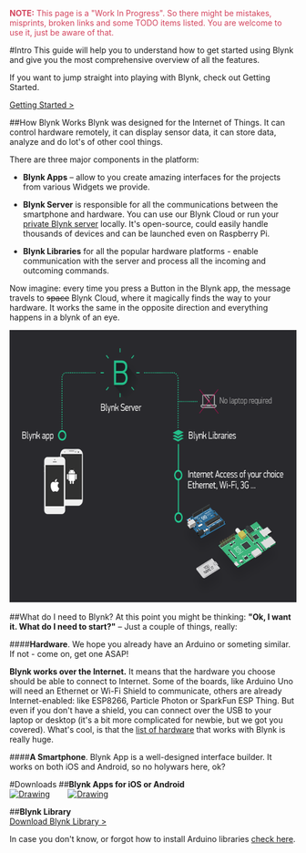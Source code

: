 <span style="color:#D3435C;">**NOTE:** This page is a "Work In Progress". So there might be mistakes, misprints, broken links and some TODO items listed. You are welcome to use it, just be aware of that.</span>

#Intro
This guide will help you to understand how to get started using Blynk and give you the most comprehensive overview of all the features.
 
If you want to jump straight into playing with Blynk, check out Getting Started.
<br>

[Getting Started >](http://docs.blynk.cc/#getting-started)

##How Blynk Works
Blynk was designed for the Internet of Things. It can control hardware remotely, it can display sensor data, 
it can store data, analyze and do lot's of other cool things. 

There are three major components in the platform: 

- **Blynk Apps** – allow to you create amazing interfaces for the projects from various Widgets we provide.

- **Blynk Server** is responsible for all the communications between the smartphone and hardware. 
You can use our Blynk Cloud or run your [private Blynk server](http://docs.blynk.cc/#blynk-server-requirements) locally. 
It's open-source, could easily handle thousands of devices and can be launched even on Raspberry Pi.

- **Blynk Libraries** for all the popular hardware platforms - enable communication with the server and 
process all the incoming and outcoming commands.

Now imagine: every time you press a Button in the Blynk app, the message travels to ~~space~~ Blynk Cloud, 
where it magically finds the way to your hardware. It works the same in the opposite direction and 
everything happens in a blynk of an eye.

<img src="images/architecture.png" style="width: 640px; height:478px"/>

##What do I need to Blynk?
At this point you might be thinking: **"Ok, I want it. What do I need to start?"** – Just a couple of things, really:

####**Hardware**. 
We hope you already have an Arduino or someting similar. If not - come on, get one ASAP!

**Blynk works over the Internet.** 
It means that the hardware you choose should be able to connect to Internet. Some of the boards, like Arduino Uno 
will need an Ethernet or Wi-Fi Shield to communicate, others are already Internet-enabled: like ESP8266, 
Particle Photon or SparkFun ESP Thing. But even if you don't have a shield, you can connect over the USB to your 
laptop or desktop (it's a bit more complicated for newbie, but we got you covered). 
What's cool, is that the [list of hardware](http://docs.blynk.cc/#list-of-supported-hardware) that works with Blynk is really huge. 
  
####**A Smartphone**. 
Blynk App is a well-designed interface builder. It works on both iOS and Android, so no holywars here, ok? 

#Downloads
##**Blynk Apps for iOS or Android** <br> 
[<img src="http://static1.squarespace.com/static/54765ba7e4b0d055ee0b47a6/t/55515fd0e4b08237a78598e2/1431396305454/?format=500w" alt="Drawing" style=" width: 150px; height:53px"/>](https://itunes.apple.com/us/app/blynk-control-arduino-raspberry/id808760481?ls=1&mt=8)  &nbsp; &nbsp; &nbsp; &nbsp;[<img src="http://static1.squarespace.com/static/54765ba7e4b0d055ee0b47a6/t/55515fe8e4b08237a785995e/1431396357648/?format=750w" alt="Drawing" style=" width: 200px; height:53px"/>](https://play.google.com/store/apps/details?id=cc.blynk)

##**Blynk Library** <br>
[Download Blynk Library >](https://github.com/blynkkk/blynk-library/releases/latest)

In case you don't know, or forgot how to install Arduino libraries [check here](http://www.arduino.cc/en/guide/libraries).

